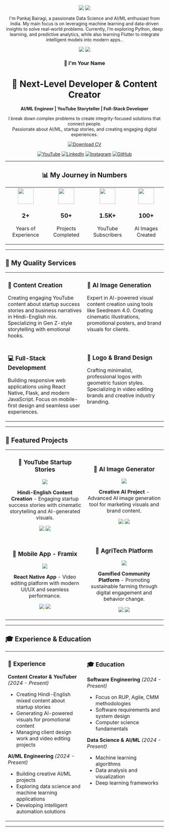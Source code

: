 <div align="center">
<img src="img/hero_banner.svg">

<!-- uncomment to change banner
<img src="https://capsule-render.vercel.app/api?type=waving&&color=0:4CB8C4,100:3CD3AD&height=300&section=header&text=Muhammad%20Faizan&fontSize=90&fontColor=FCFFE7" />
-->


<!--About me: start-->
<img src="img/hi_there.png">

<p>I'm Pankaj Bairagi, a passionate Data Science and AI/ML enthusiast from India. My main focus is on leveraging machine learning and data-driven insights to solve real-world problems. Currently, I’m exploring Python, deep learning, and predictive analytics, while also learning Flutter to integrate intelligent models into modern apps..</p>

<!--About me: end-->

<!--Tech stack: start-->

<img src="img/tech_stack.png">

<img src="https://skillicons.dev/icons?i=,dart,python,kotlin,bash,md,html,css,js,mysql,postgres,laravel,vue,pinia,gradle,flutter,tailwind,alpinejs,git,github,firebase,heroku,androidstudio,vscode,vim,idea,ai,ps,linux&perline=15" />

<!--Tech stack: end-->



  

  ### 👋 I'm Your Name
  
  # 🚀 Next-Level Developer & Content Creator
  
  **AI/ML Engineer | YouTube Storyteller | Full-Stack Developer**
  
  <p>I break down complex problems to create integrity-focused solutions that connect people.<br>
  Passionate about AI/ML, startup stories, and creating engaging digital experiences.</p>
  
  [![Download CV](https://img.shields.io/badge/Download-CV-7c3aed?style=for-the-badge&logo=download)](https://yourwebsite.com/cv.pdf)
  
  <!-- Social Links -->
  [![YouTube](https://img.shields.io/badge/YouTube-FF0000?style=for-the-badge&logo=youtube&logoColor=white)](https://youtube.com/@yourchannel)
  [![LinkedIn](https://img.shields.io/badge/LinkedIn-0077B5?style=for-the-badge&logo=linkedin&logoColor=white)](https://linkedin.com/in/yourprofile)
  [![Instagram](https://img.shields.io/badge/Instagram-E4405F?style=for-the-badge&logo=instagram&logoColor=white)](https://instagram.com/yourprofile)
  [![GitHub](https://img.shields.io/badge/GitHub-100000?style=for-the-badge&logo=github&logoColor=white)](https://github.com/yourusername)
  
</div>

---

<div align="center">
  
  ## 📊 My Journey in Numbers
  
  <table>
    <tr>
      <td align="center" width="200">
        <img src="https://img.icons8.com/fluency/96/000000/code.png" width="50"/><br>
        <h3>2+</h3>
        <p>Years of<br>Experience</p>
      </td>
      <td align="center" width="200">
        <img src="https://img.icons8.com/fluency/96/000000/project.png" width="50"/><br>
        <h3>50+</h3>
        <p>Projects<br>Completed</p>
      </td>
      <td align="center" width="200">
        <img src="https://img.icons8.com/fluency/96/000000/youtube-play.png" width="50"/><br>
        <h3>1.5K+</h3>
        <p>YouTube<br>Subscribers</p>
      </td>
      <td align="center" width="200">
        <img src="https://img.icons8.com/fluency/96/000000/artificial-intelligence.png" width="50"/><br>
        <h3>100+</h3>
        <p>AI Images<br>Created</p>
      </td>
    </tr>
  </table>
  
</div>

---

## 💼 My Quality Services

<table>
  <tr>
    <td width="50%" valign="top">
      <h3>📱 Content Creation</h3>
      <p>Creating engaging YouTube content about startup success stories and business narratives in Hindi-English mix. Specializing in Gen Z-style storytelling with emotional hooks.</p>
    </td>
    <td width="50%" valign="top">
      <h3>🤖 AI Image Generation</h3>
      <p>Expert in AI-powered visual content creation using tools like Seedream 4.0. Creating cinematic illustrations, promotional posters, and brand visuals for clients.</p>
    </td>
  </tr>
  <tr>
    <td width="50%" valign="top">
      <h3>💻 Full-Stack Development</h3>
      <p>Building responsive web applications using React Native, Flask, and modern JavaScript. Focus on mobile-first design and seamless user experiences.</p>
    </td>
    <td width="50%" valign="top">
      <h3>🎨 Logo & Brand Design</h3>
      <p>Crafting minimalist, professional logos with geometric fusion styles. Specializing in video editing brands and creative industry branding.</p>
    </td>
  </tr>
</table>


---



## 🎯 Featured Projects

<div align="center">

<table>
  <tr>
    <td width="50%">
      <h3 align="center">🎥 YouTube Startup Stories</h3>
      <div align="center">  
        <a href="https://github.com/yourusername/project1">
          <img src="https://img.shields.io/badge/View_Project-7c3aed?style=for-the-badge&logo=youtube" />
        </a>
        <p><strong>Hindi-English Content Creation</strong> - Engaging startup success stories with cinematic storytelling and AI-generated visuals.</p>
        <p>
          <img src="https://img.shields.io/badge/Python-3776AB?style=flat-square&logo=python&logoColor=white" />
          <img src="https://img.shields.io/badge/AI-FF6F00?style=flat-square&logo=ai&logoColor=white" />
        </p>
      </div>
    </td>
    <td width="50%">
      <h3 align="center">🤖 AI Image Generator</h3>
      <div align="center">
        <a href="https://github.com/yourusername/project2">
          <img src="https://img.shields.io/badge/View_Project-7c3aed?style=for-the-badge&logo=github" />
        </a>
        <p><strong>Creative AI Project</strong> - Advanced AI image generation tool for marketing visuals and brand content.</p>
        <p>
          <img src="https://img.shields.io/badge/TensorFlow-FF6F00?style=flat-square&logo=tensorflow&logoColor=white" />
          <img src="https://img.shields.io/badge/Python-3776AB?style=flat-square&logo=python&logoColor=white" />
        </p>
      </div>
    </td>
  </tr>
  <tr>
    <td width="50%">
      <h3 align="center">📱 Mobile App - Framix</h3>
      <div align="center">
        <a href="https://github.com/yourusername/project3">
          <img src="https://img.shields.io/badge/View_Project-7c3aed?style=for-the-badge&logo=react" />
        </a>
        <p><strong>React Native App</strong> - Video editing platform with modern UI/UX and seamless performance.</p>
        <p>
          <img src="https://img.shields.io/badge/React_Native-20232A?style=flat-square&logo=react&logoColor=61DAFB" />
          <img src="https://img.shields.io/badge/Expo-000020?style=flat-square&logo=expo&logoColor=white" />
        </p>
      </div>
    </td>
    <td width="50%">
      <h3 align="center">🌾 AgriTech Platform</h3>
      <div align="center">
        <a href="https://github.com/yourusername/project4">
          <img src="https://img.shields.io/badge/View_Project-7c3aed?style=for-the-badge&logo=leaflet" />
        </a>
        <p><strong>Gamified Community Platform</strong> - Promoting sustainable farming through digital engagement and behavior change.</p>
        <p>
          <img src="https://img.shields.io/badge/Flask-000000?style=flat-square&logo=flask&logoColor=white" />
          <img src="https://img.shields.io/badge/JavaScript-F7DF1E?style=flat-square&logo=javascript&logoColor=black" />
        </p>
      </div>
    </td>
  </tr>
</table>

</div>

---

## 🎓 Experience & Education

<table>
  <tr>
    <td width="50%" valign="top">
      <h3>💼 Experience</h3>
      
**Content Creator & YouTuber** *(2024 - Present)*
- Creating Hindi-English mixed content about startup stories
- Generating AI-powered visuals for promotional content
- Managing client design work and video editing projects

**AI/ML Engineering** *(2024 - Present)*
- Building creative AI/ML projects
- Exploring data science and machine learning applications
- Developing intelligent automation solutions
    </td>
    <td width="50%" valign="top">
      <h3>🎓 Education</h3>
      
**Software Engineering** *(2024 - Present)*
- Focus on RUP, Agile, CMM methodologies
- Software requirements and system design
- Computer science fundamentals

**Data Science & AI/ML** *(2024 - Present)*
- Machine learning algorithms
- Data analysis and visualization
- Deep learning frameworks
    </td>
  </tr>
</table>

---
